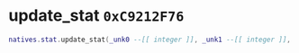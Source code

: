 # update_stat `0xC9212F76`

```lua
natives.stat.update_stat(_unk0 --[[ integer ]], _unk1 --[[ integer ]], _unk2 --[[ integer ]])
```